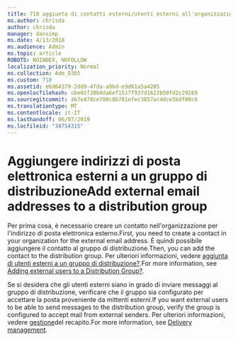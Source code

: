 ```yaml
---
title: 718 aggiunta di contatti esterni/utenti esterni all'organizzazione a una lista di distribuzione
ms.author: chrisda
author: chrisda
manager: dansimp
ms.date: 4/13/2018
ms.audience: Admin
ms.topic: article
ROBOTS: NOINDEX, NOFOLLOW
localization_priority: Normal
ms.collection: Adm_O365
ms.custom: 718
ms.assetid: e6d64379-2dd9-4fda-a9bd-e9d61a5a4205
ms.openlocfilehash: cbe01f20b4da6ef1517f937d1622b50fd2c29269
ms.sourcegitcommit: 4b7e478ce700c0b781efec3857ac4dce5bdf00c6
ms.translationtype: MT
ms.contentlocale: it-IT
ms.lasthandoff: 06/07/2019
ms.locfileid: "34754315"
---
```

# <a name="add-external-email-addresses-to-a-distribution-group"></a><span data-ttu-id="b9b42-102">Aggiungere indirizzi di posta elettronica esterni a un gruppo di distribuzione</span><span class="sxs-lookup"><span data-stu-id="b9b42-102">Add external email addresses to a distribution group</span></span>

<span data-ttu-id="b9b42-103">Per prima cosa, è necessario creare un contatto nell'organizzazione per l'indirizzo di posta elettronica esterno.</span><span class="sxs-lookup"><span data-stu-id="b9b42-103">First, you need to create a contact in your organization for the external email address.</span></span> <span data-ttu-id="b9b42-104">È quindi possibile aggiungere il contatto al gruppo di distribuzione.</span><span class="sxs-lookup"><span data-stu-id="b9b42-104">Then, you can add the contact to the distribution group.</span></span> <span data-ttu-id="b9b42-105">Per ulteriori informazioni, vedere [aggiunta di utenti esterni a un gruppo di distribuzione?](https://support.office.com/client/caa0f310-0bb7-48e3-8ad2-cb358b53bbba).</span><span class="sxs-lookup"><span data-stu-id="b9b42-105">For more information, see [Adding external users to a Distribution Group?](https://support.office.com/client/caa0f310-0bb7-48e3-8ad2-cb358b53bbba).</span></span>

<span data-ttu-id="b9b42-106">Se si desidera che gli utenti esterni siano in grado di inviare messaggi al gruppo di distribuzione, verificare che il gruppo sia configurato per accettare la posta proveniente da mittenti esterni.</span><span class="sxs-lookup"><span data-stu-id="b9b42-106">If you want external users to be able to send messages to the distribution group, verify the group is configured to accept mail from external senders.</span></span> <span data-ttu-id="b9b42-107">Per ulteriori informazioni, vedere [gestione](https://technet.microsoft.com/library/bb124513.aspx#deliverymanagement)del recapito.</span><span class="sxs-lookup"><span data-stu-id="b9b42-107">For more information, see [Delivery management](https://technet.microsoft.com/library/bb124513.aspx#deliverymanagement).</span></span>
